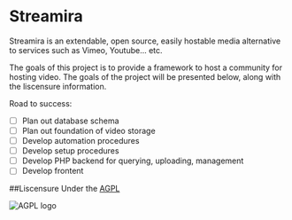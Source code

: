 # Streamira
Streamira is an extendable, open source, easily hostable media alternative to services such as Vimeo, Youtube... etc.

The goals of this project is to provide a framework to host a community for hosting video. The goals of the project will be presented below, along with the liscensure information.

Road to success:

- [ ] Plan out database schema
- [ ] Plan out foundation of video storage
- [ ] Develop automation procedures
- [ ] Develop setup procedures
- [ ] Develop PHP backend for querying, uploading, management
- [ ] Develop frontent

##Liscensure
Under the [AGPL](https://www.gnu.org/licenses/agpl-3.0)

![AGPL logo](https://www.gnu.org/graphics/agplv3-88x31.png)
